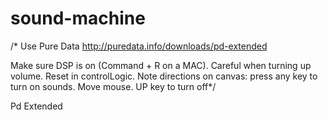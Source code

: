 sound-machine
==
/* Use Pure Data http://puredata.info/downloads/pd-extended

Make sure DSP is on (Command + R on a MAC). Careful when turning up volume. Reset in controlLogic. Note directions on canvas: press any key to turn on sounds. Move mouse. UP key to turn off*/ 

Pd Extended
